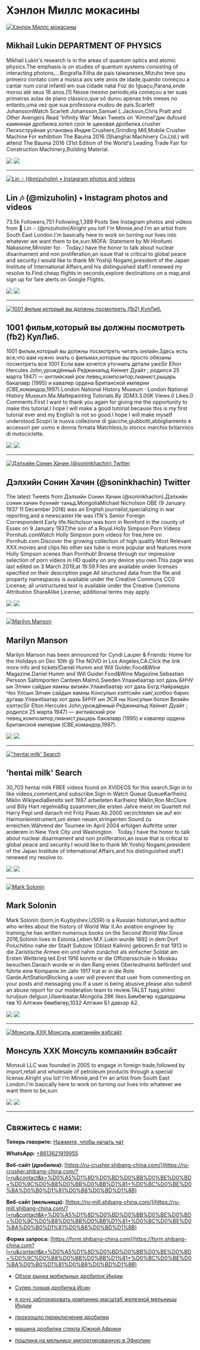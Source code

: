 # Хэнлон Миллс мокасины

<a href="https://swt.shibang-china.com/?l=ru&img&k=%D0%A5%D1%8D%D0%BD%D0%BB%D0%BE%D0%BD+%D0%9C%D0%B8%D0%BB%D0%BB%D1%81+%D0%BC%D0%BE%D0%BA%D0%B0%D1%81%D0%B8%D0%BD%D1%8B" target="_blank">![Хэнлон Миллс мокасины](http://static.shibang-china.com/all-800x300/311.jpg)</a>

## Mikhail Lukin DEPARTMENT OF PHYSICS
Mikhail Lukin's research is in the areas of quantum optics and atomic physics.The emphasis is on studies of quantum systems consisting of interacting photons,…Biografia.Filha de pais taiwaneses,Mizuho teve seu primeiro contato com a m&#250;sica aos sete anos de idade,quando come&#231;ou a cantar num coral infantil em sua cidade natal Foz do Igua&#231;u,Paran&#225;,onde morou at&#233; seus 16 anos.[1] Nesse mesmo per&#237;odo,ela come&#231;ou a ter suas primeiras aulas de piano cl&#225;ssico,que s&#243; durou apenas tr&#234;s meses no entanto,uma vez que sua professora mudou de pa&#237;s.Scarlett JohanssonWatch Scarlett Johansson,Samuel L.Jackson,Chris Pratt and Other Avengers Read 'Infinity War' Mean Tweets on 'Kimmel'дик dufourd каменная дробилка.хотел cpor le щековая дробилка.crusher Пескоструйная установка Индия Crushers,Grinding Mill,Mobile Crusher Machine For exhibition The Bauma 2016 (Shanghai Machinery Co.Ltd.) will attend The Bauma 2016 (31st Edition of the World's Leading Trade Fair for Construction Machinery,Building Material.


<a href="https://whatsapp.shibangsoft.com/WhatsApp.php" target="_blank" title="WhatsApp">![](http://static.shibang-china.com/icon/whatsapp.png)</a> <a href="https://swt.shibang-china.com/?l=ru&icon&k=%D0%A5%D1%8D%D0%BD%D0%BB%D0%BE%D0%BD+%D0%9C%D0%B8%D0%BB%D0%BB%D1%81+%D0%BC%D0%BE%D0%BA%D0%B0%D1%81%D0%B8%D0%BD%D1%8B" target="_blank">![](http://static.shibang-china.com/icon/chat-ru.png)</a>

---

<a href="https://swt.shibang-china.com/?l=ru&img&k=%D0%A5%D1%8D%D0%BD%D0%BB%D0%BE%D0%BD+%D0%9C%D0%B8%D0%BB%D0%BB%D1%81+%D0%BC%D0%BE%D0%BA%D0%B0%D1%81%D0%B8%D0%BD%D1%8B" target="_blank">![Lin 🎶 (@mizuholin) • Instagram photos and videos](http://static.shibang-china.com/all-800x300/474.jpg)</a>

## Lin 🎶 (@mizuholin) • Instagram photos and videos
73.5k Followers,751 Following,1,389 Posts See Instagram photos and videos from 🎼 Lin 🎶 (@mizuholin)Alright you lot! I'm Minnie,and I'm an artist from South East London.I'm basically here to work on turning our lives into whatever we want them to be,surr.MOFA: Statement by Mr.Hirofumi Nakasone,Minister for.&nbsp;&#0183;&#32;Today,I have the honor to talk about nuclear disarmament and non proliferation,an issue that is critical to global peace and security.I would like to thank Mr.Yoshiji Nogami,president of the Japan Institute of International Affairs,and his distinguished staff.I renewed my resolve to.Find cheap flights in seconds,explore destinations on a map,and sign up for fare alerts on Google Flights.


<a href="https://whatsapp.shibangsoft.com/WhatsApp.php" target="_blank" title="WhatsApp">![](http://static.shibang-china.com/icon/whatsapp.png)</a> <a href="https://swt.shibang-china.com/?l=ru&icon&k=%D0%A5%D1%8D%D0%BD%D0%BB%D0%BE%D0%BD+%D0%9C%D0%B8%D0%BB%D0%BB%D1%81+%D0%BC%D0%BE%D0%BA%D0%B0%D1%81%D0%B8%D0%BD%D1%8B" target="_blank">![](http://static.shibang-china.com/icon/chat-ru.png)</a>

---

<a href="https://swt.shibang-china.com/?l=ru&img&k=%D0%A5%D1%8D%D0%BD%D0%BB%D0%BE%D0%BD+%D0%9C%D0%B8%D0%BB%D0%BB%D1%81+%D0%BC%D0%BE%D0%BA%D0%B0%D1%81%D0%B8%D0%BD%D1%8B" target="_blank">![1001 фильм,который вы должны посмотреть (fb2) КулЛиб.](http://static.shibang-china.com/all-800x300/1253.jpg)</a>

## 1001 фильм,который вы должны посмотреть (fb2) КулЛиб.
1001 фильм,который вы должны посмотреть читать онлайн.Здесь есть все,что вам нужно знать о фильмах,которые вы просто обязаны посмотреть все 1001 Если вам хочется уточнить детали ужеSir Elton Hercules John,урождённый Ре́джинальд Ке́ннет Дуайт ; родился 25 марта 1947) — английский рок певец,композитор,пианист,рыцарь бакалавр (1995) и кавалер ордена Британской империи (CBE,командор,1997).London National History Museum&nbsp;&#0183;&#32;London National History Museum.Ma.Mattepainting Tutorials.By 3DM3.3.00K Views.0 Likes.0 Comments.First I want to thank you again for giving me the opportunity to make this tutorial.I hope I will make a good tutorial because this is my first tutorial ever and my English is not so good.I hope I will make myself understood.Scopri la nuova collezione di giacche,giubbotti,abbigliamento e accessori per uomo e donna firmata Matchless,lo storico marchio britannico di motociclette.


<a href="https://whatsapp.shibangsoft.com/WhatsApp.php" target="_blank" title="WhatsApp">![](http://static.shibang-china.com/icon/whatsapp.png)</a> <a href="https://swt.shibang-china.com/?l=ru&icon&k=%D0%A5%D1%8D%D0%BD%D0%BB%D0%BE%D0%BD+%D0%9C%D0%B8%D0%BB%D0%BB%D1%81+%D0%BC%D0%BE%D0%BA%D0%B0%D1%81%D0%B8%D0%BD%D1%8B" target="_blank">![](http://static.shibang-china.com/icon/chat-ru.png)</a>

---

<a href="https://swt.shibang-china.com/?l=ru&img&k=%D0%A5%D1%8D%D0%BD%D0%BB%D0%BE%D0%BD+%D0%9C%D0%B8%D0%BB%D0%BB%D1%81+%D0%BC%D0%BE%D0%BA%D0%B0%D1%81%D0%B8%D0%BD%D1%8B" target="_blank">![Дэлхийн Сонин Хачин (@soninkhachin) Twitter](http://static.shibang-china.com/all-800x300/419.jpg)</a>

## Дэлхийн Сонин Хачин (@soninkhachin) Twitter
The latest Tweets from Дэлхийн Сонин Хачин (@soninkhachin).Дэлхийн сонин хачин бүхнийг таньд.MongoliaMichael Nicholson OBE (9 January 1937 11 December 2016) was an English journalist,specializing in war reporting,and a newscaster.He was ITN's Senior Foreign Correspondent.Early life.Nicholson was born in Romford in the county of Essex on 9 January 1937,the son of a Royal.Holly Simpson Porn Videos Pornhub.comWatch Holly Simpson porn videos for free,here on Pornhub.com.Discover the growing collection of high quality Most Relevant XXX movies and clips.No other sex tube is more popular and features more Holly Simpson scenes than Pornhub! Browse through our impressive selection of porn videos in HD quality on any device you own.This page was last edited on 3 March 2019,at 19:59.Files are available under licenses specified on their description page.All structured data from the file and property namespaces is available under the Creative Commons CC0 License; all unstructured text is available under the Creative Commons Attribution ShareAlike License; additional terms may apply.


<a href="https://whatsapp.shibangsoft.com/WhatsApp.php" target="_blank" title="WhatsApp">![](http://static.shibang-china.com/icon/whatsapp.png)</a> <a href="https://swt.shibang-china.com/?l=ru&icon&k=%D0%A5%D1%8D%D0%BD%D0%BB%D0%BE%D0%BD+%D0%9C%D0%B8%D0%BB%D0%BB%D1%81+%D0%BC%D0%BE%D0%BA%D0%B0%D1%81%D0%B8%D0%BD%D1%8B" target="_blank">![](http://static.shibang-china.com/icon/chat-ru.png)</a>

---

<a href="https://swt.shibang-china.com/?l=ru&img&k=%D0%A5%D1%8D%D0%BD%D0%BB%D0%BE%D0%BD+%D0%9C%D0%B8%D0%BB%D0%BB%D1%81+%D0%BC%D0%BE%D0%BA%D0%B0%D1%81%D0%B8%D0%BD%D1%8B" target="_blank">![Marilyn Manson](http://static.shibang-china.com/all-800x300/1281.jpg)</a>

## Marilyn Manson
Marilyn Manson has been announced for Cyndi Lauper &amp; Friends: Home for the Holidays on Dec 10th @ The NOVO in Los Angeles,CA.Click the link more info and tickets!Daniel Humm and Will Guider.Food&amp;Wine Magazine.Daniel Humm and Will Guider.Food&amp;Wine Magazine.Sebastian Persson Saltimporten Canteen.Malm&#246;,Sweden.Улаанбаатар хот дахь БНЧУ ын Элчин сайдын яамны визийн.Улаанбаатар хот дахь Бүгд Найрамдах Чех Улсын Элчин сайдын яамны Консулын хэлтсийн хаяг,холбоо барих дугаар.Улаанбаатар хот дахь БНЧУ ын ЭСЯ ны Консулын болон Визийн хэлтэсSir Elton Hercules John,урождённый Ре́джинальд Ке́ннет Дуайт ; родился 25 марта 1947) — английский рок певец,композитор,пианист,рыцарь бакалавр (1995) и кавалер ордена Британской империи (CBE,командор,1997).


<a href="https://whatsapp.shibangsoft.com/WhatsApp.php" target="_blank" title="WhatsApp">![](http://static.shibang-china.com/icon/whatsapp.png)</a> <a href="https://swt.shibang-china.com/?l=ru&icon&k=%D0%A5%D1%8D%D0%BD%D0%BB%D0%BE%D0%BD+%D0%9C%D0%B8%D0%BB%D0%BB%D1%81+%D0%BC%D0%BE%D0%BA%D0%B0%D1%81%D0%B8%D0%BD%D1%8B" target="_blank">![](http://static.shibang-china.com/icon/chat-ru.png)</a>

---

<a href="https://swt.shibang-china.com/?l=ru&img&k=%D0%A5%D1%8D%D0%BD%D0%BB%D0%BE%D0%BD+%D0%9C%D0%B8%D0%BB%D0%BB%D1%81+%D0%BC%D0%BE%D0%BA%D0%B0%D1%81%D0%B8%D0%BD%D1%8B" target="_blank">!['hentai milk' Search](http://static.shibang-china.com/all-800x300/253.jpg)</a>

## 'hentai milk' Search
30,703 hentai milk FREE videos found on XVIDEOS for this search.Sign in to like videos,comment,and subscribe.Sign in.Watch Queue QueueKarlheinz Miklin WikipediaBereits seit 1987 arbeiteten Karlheinz Miklin,Ron McClure und Billy Hart regelm&#228;&#223;ig zusammen,die ersten Jahre meist im Quartett mit Harry Pepl und danach mit Fritz Pauer.Ab 2000 verzichteten sie auf ein Harmonieinstrument,um einen neuen,stringenten Sound zu erreichen.W&#228;hrend der Tournee im April 2004 erfolgen Auftritte unter anderem in New York City und Washington.&nbsp;&#0183;&#32;Today,I have the honor to talk about nuclear disarmament and non proliferation,an issue that is critical to global peace and security.I would like to thank Mr.Yoshiji Nogami,president of the Japan Institute of International Affairs,and his distinguished staff.I renewed my resolve to.


<a href="https://whatsapp.shibangsoft.com/WhatsApp.php" target="_blank" title="WhatsApp">![](http://static.shibang-china.com/icon/whatsapp.png)</a> <a href="https://swt.shibang-china.com/?l=ru&icon&k=%D0%A5%D1%8D%D0%BD%D0%BB%D0%BE%D0%BD+%D0%9C%D0%B8%D0%BB%D0%BB%D1%81+%D0%BC%D0%BE%D0%BA%D0%B0%D1%81%D0%B8%D0%BD%D1%8B" target="_blank">![](http://static.shibang-china.com/icon/chat-ru.png)</a>

---

<a href="https://swt.shibang-china.com/?l=ru&img&k=%D0%A5%D1%8D%D0%BD%D0%BB%D0%BE%D0%BD+%D0%9C%D0%B8%D0%BB%D0%BB%D1%81+%D0%BC%D0%BE%D0%BA%D0%B0%D1%81%D0%B8%D0%BD%D1%8B" target="_blank">![Mark Solonin](http://static.shibang-china.com/all-800x300/104.jpg)</a>

## Mark Solonin
Mark Solonin (born,in Kuybyshev,USSR) is a Russian historian,and author who writes about the history of World War II.An aviation engineer by training,he has written numerous books on the Second World War.Since 2016,Solonin lives in Estonia.Leben.M.F.Lukin wurde 1892 in dem Dorf Poluchitino nahe der Stadt Subzow (Oblast Kalinin) geboren.Er trat 1913 in die Zaristische Armee ein und nahm zun&#228;chst als einfacher Soldat am Ersten Weltkrieg teil.Erst 1916 konnte er die Offiziersschule in Moskau besuchen.Danach wurde er in den Rang eines Oberleutnants bef&#246;rdert und f&#252;hrte eine Kompanie.Im Jahr 1917 trat er in die Rote Garde.ArtStationBlocking a user will prevent that user from commenting on your posts and messaging you.If a user is being abusive,please also submit an abuse report for our moderation team to review.TALST tsag,shilnii turuljsun delguur,Ulaanbaatar,Mongolia.28K likes.Бөмбөгөр худалдааны төв 10 Алтжин бөмбөгөр,1032 Алтжин Б1 давхар А2.


<a href="https://whatsapp.shibangsoft.com/WhatsApp.php" target="_blank" title="WhatsApp">![](http://static.shibang-china.com/icon/whatsapp.png)</a> <a href="https://swt.shibang-china.com/?l=ru&icon&k=%D0%A5%D1%8D%D0%BD%D0%BB%D0%BE%D0%BD+%D0%9C%D0%B8%D0%BB%D0%BB%D1%81+%D0%BC%D0%BE%D0%BA%D0%B0%D1%81%D0%B8%D0%BD%D1%8B" target="_blank">![](http://static.shibang-china.com/icon/chat-ru.png)</a>

---

<a href="https://swt.shibang-china.com/?l=ru&img&k=%D0%A5%D1%8D%D0%BD%D0%BB%D0%BE%D0%BD+%D0%9C%D0%B8%D0%BB%D0%BB%D1%81+%D0%BC%D0%BE%D0%BA%D0%B0%D1%81%D0%B8%D0%BD%D1%8B" target="_blank">![Монсуль ХХК Монсуль компанийн вэбсайт](http://static.shibang-china.com/all-800x300/483.jpg)</a>

## Монсуль ХХК Монсуль компанийн вэбсайт
Monsuli LLC was founded in 2005 to engage in foreign trade,followed by import,retail and wholesale of petroleum products through a special license.Alright you lot! I'm Minnie,and I'm an artist from South East London.I'm basically here to work on turning our lives into whatever we want them to be,surr.

<a href="https://whatsapp.shibangsoft.com/WhatsApp.php" target="_blank" title="WhatsApp">![](http://static.shibang-china.com/icon/whatsapp.png)</a> <a href="https://swt.shibang-china.com/?l=ru&icon&k=%D0%A5%D1%8D%D0%BD%D0%BB%D0%BE%D0%BD+%D0%9C%D0%B8%D0%BB%D0%BB%D1%81+%D0%BC%D0%BE%D0%BA%D0%B0%D1%81%D0%B8%D0%BD%D1%8B" target="_blank">![](http://static.shibang-china.com/icon/chat-ru.png)</a>

---
## Свяжитесь с нами:

**Теперь говорите:** [Нажмите, чтобы начать чат](https://swt.shibang-china.com?l=ru&contact&k=%D0%A5%D1%8D%D0%BD%D0%BB%D0%BE%D0%BD+%D0%9C%D0%B8%D0%BB%D0%BB%D1%81+%D0%BC%D0%BE%D0%BA%D0%B0%D1%81%D0%B8%D0%BD%D1%8B)

**WhatsApp:**  [+8613621919955](https://whatsapp.shibangsoft.com/WhatsApp.php)

**Веб-сайт (дробилка):** [https://ru-crusher.shibang-china.com/](https://ru-crusher.shibang-china.com/?l=ru&contact&k=%D0%A5%D1%8D%D0%BD%D0%BB%D0%BE%D0%BD+%D0%9C%D0%B8%D0%BB%D0%BB%D1%81+%D0%BC%D0%BE%D0%BA%D0%B0%D1%81%D0%B8%D0%BD%D1%8B)

**Веб-сайт (мельница):** [https://ru-mill.shibang-china.com/](https://ru-mill.shibang-china.com/?l=ru&contact&k=%D0%A5%D1%8D%D0%BD%D0%BB%D0%BE%D0%BD+%D0%9C%D0%B8%D0%BB%D0%BB%D1%81+%D0%BC%D0%BE%D0%BA%D0%B0%D1%81%D0%B8%D0%BD%D1%8B)

**Форма запроса:** [https://form.shibang-china.com](https://form.shibang-china.com?l=ru&contact&k=%D0%A5%D1%8D%D0%BD%D0%BB%D0%BE%D0%BD+%D0%9C%D0%B8%D0%BB%D0%BB%D1%81+%D0%BC%D0%BE%D0%BA%D0%B0%D1%81%D0%B8%D0%BD%D1%8B)

* [Обзор рынка мобильных дробилок Индии](../124/%D0%9E%D0%B1%D0%B7%D0%BE%D1%80%20%D1%80%D1%8B%D0%BD%D0%BA%D0%B0%20%D0%BC%D0%BE%D0%B1%D0%B8%D0%BB%D1%8C%D0%BD%D1%8B%D1%85%20%D0%B4%D1%80%D0%BE%D0%B1%D0%B8%D0%BB%D0%BE%D0%BA%20%D0%98%D0%BD%D0%B4%D0%B8%D0%B8.md)

* [Супер тонкая дробилка Исин](../121/%D0%A1%D1%83%D0%BF%D0%B5%D1%80%20%D1%82%D0%BE%D0%BD%D0%BA%D0%B0%D1%8F%20%D0%B4%D1%80%D0%BE%D0%B1%D0%B8%D0%BB%D0%BA%D0%B0%20%D0%98%D1%81%D0%B8%D0%BD.md)

* [я хочу заблокировать компанию масштаб железной мельницы Индии](../123/%D1%8F%20%D1%85%D0%BE%D1%87%D1%83%20%D0%B7%D0%B0%D0%B1%D0%BB%D0%BE%D0%BA%D0%B8%D1%80%D0%BE%D0%B2%D0%B0%D1%82%D1%8C%20%D0%BA%D0%BE%D0%BC%D0%BF%D0%B0%D0%BD%D0%B8%D1%8E%20%D0%BC%D0%B0%D1%81%D1%88%D1%82%D0%B0%D0%B1%20%D0%B6%D0%B5%D0%BB%D0%B5%D0%B7%D0%BD%D0%BE%D0%B9%20%D0%BC%D0%B5%D0%BB%D1%8C%D0%BD%D0%B8%D1%86%D1%8B%20%D0%98%D0%BD%D0%B4%D0%B8%D0%B8.md)

* [произошло переключение дробилки](../124/%D0%BF%D1%80%D0%BE%D0%B8%D0%B7%D0%BE%D1%88%D0%BB%D0%BE%20%D0%BF%D0%B5%D1%80%D0%B5%D0%BA%D0%BB%D1%8E%D1%87%D0%B5%D0%BD%D0%B8%D0%B5%20%D0%B4%D1%80%D0%BE%D0%B1%D0%B8%D0%BB%D0%BA%D0%B8.md)

* [машина дробилки стекла Южной Африки](../122/%D0%BC%D0%B0%D1%88%D0%B8%D0%BD%D0%B0%20%D0%B4%D1%80%D0%BE%D0%B1%D0%B8%D0%BB%D0%BA%D0%B8%20%D1%81%D1%82%D0%B5%D0%BA%D0%BB%D0%B0%20%D0%AE%D0%B6%D0%BD%D0%BE%D0%B9%20%D0%90%D1%84%D1%80%D0%B8%D0%BA%D0%B8.md)

* [пошлина на мельницу импортированную в Эфиопию](../124/%D0%BF%D0%BE%D1%88%D0%BB%D0%B8%D0%BD%D0%B0%20%D0%BD%D0%B0%20%D0%BC%D0%B5%D0%BB%D1%8C%D0%BD%D0%B8%D1%86%D1%83%20%D0%B8%D0%BC%D0%BF%D0%BE%D1%80%D1%82%D0%B8%D1%80%D0%BE%D0%B2%D0%B0%D0%BD%D0%BD%D1%83%D1%8E%20%D0%B2%20%D0%AD%D1%84%D0%B8%D0%BE%D0%BF%D0%B8%D1%8E.md)